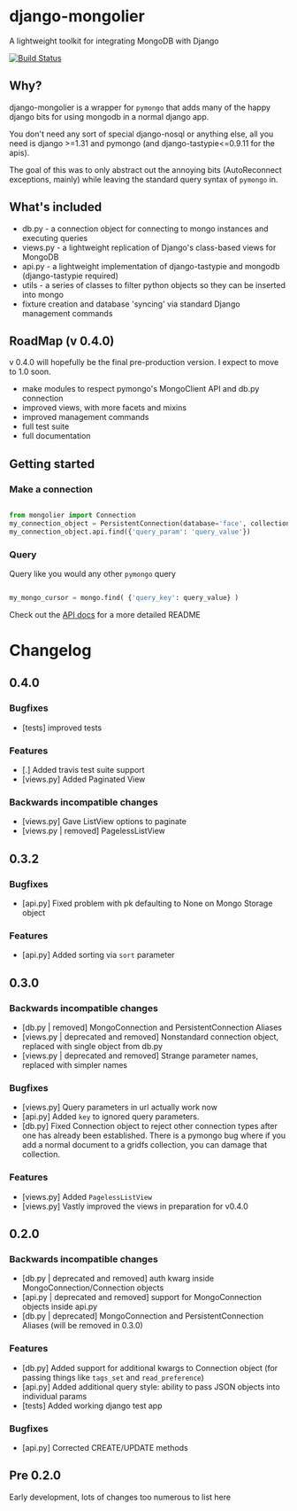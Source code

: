 # django-mongolier

A lightweight toolkit for integrating MongoDB with Django

[![Build Status](https://travis-ci.org/washingtonpost/django-mongolier.png)](https://travis-ci.org/washingtonpost/django-mongolier)

## Why?

django-mongolier is a wrapper for `pymongo` that adds many of the happy django bits for using mongodb in a normal django app.

You don't need any sort of special django-nosql or anything else, all you need is django >=1.31 and pymongo (and django-tastypie<=0.9.11 for the apis).

The goal of this was to only abstract out the annoying bits (AutoReconnect exceptions, mainly) while leaving the standard
query syntax of `pymongo` in.

## What's included

* db.py - a connection object for connecting to mongo instances and executing queries
* views.py - a lightweight replication of Django's class-based views for MongoDB
* api.py - a lightweight implementation of django-tastypie and mongodb (django-tastypie required)
* utils - a series of classes to filter python objects so they can be inserted into mongo
* fixture creation and database 'syncing' via standard Django management commands

## RoadMap (v 0.4.0)

v 0.4.0 will hopefully be the final pre-production version. I expect to move to 1.0 soon.

* make modules to respect pymongo's MongoClient API and db.py connection
* improved views, with more facets and mixins
* improved management commands
* full test suite
* full documentation

## Getting started

### Make a connection

```python

from mongolier import Connection
my_connection_object = PersistentConnection(database='face', collection='palm', username='my_user', password='awesome_password')
my_connection_object.api.find({'query_param': 'query_value'})

```

### Query

Query like you would any other `pymongo` query

```python

my_mongo_cursor = mongo.find( {'query_key': query_value} )

```

Check out the [API docs](http://washingtonpost.github.com/django-mongolier "API documentation") for a more detailed README


# Changelog

## 0.4.0 ##

### Bugfixes ###

* [tests] improved tests

### Features ###

* [.] Added travis test suite support
* [views.py] Added Paginated View

### Backwards incompatible changes ###

* [views.py] Gave ListView options to paginate
* [views.py | removed] PagelessListView

## 0.3.2 ##

### Bugfixes ###

* [api.py] Fixed problem with pk defaulting to None on Mongo Storage object

### Features ###

* [api.py] Added sorting via ``sort`` parameter

## 0.3.0

### Backwards incompatible changes

* [db.py | removed] MongoConnection and PersistentConnection Aliases
* [views.py | deprecated and removed] Nonstandard connection object, replaced with single object from db.py
* [views.py | deprecated and removed] Strange parameter names, replaced with simpler names

### Bugfixes ###

* [views.py] Query parameters in url actually work now
* [api.py] Added ``key`` to ignored query parameters.
* [db.py] Fixed Connection object to reject other connection types after one has already been established. There is a pymongo bug where if you add a normal document to a gridfs collection, you can damage that collection.


### Features  ###

* [views.py] Added ``PagelessListView``
* [views.py] Vastly improved the views in preparation for v0.4.0

## 0.2.0

### Backwards incompatible changes

* [db.py | deprecated and removed] auth kwarg inside MongoConnection/Connection objects
* [api.py | deprecated and removed] support for MongoConnection objects inside api.py
* [db.py | deprecated] MongoConnection and PersistentConnection Aliases (will be removed in 0.3.0)

### Features

* [db.py] Added support for additional kwargs to Connection object (for passing things like ``tags_set`` and ``read_preference``)
* [api.py] Added additional query style: ability to pass JSON objects into individual params
* [tests] Added working django test app

### Bugfixes

* [api.py] Corrected CREATE/UPDATE methods


## Pre 0.2.0

Early development, lots of changes too numerous to list here
